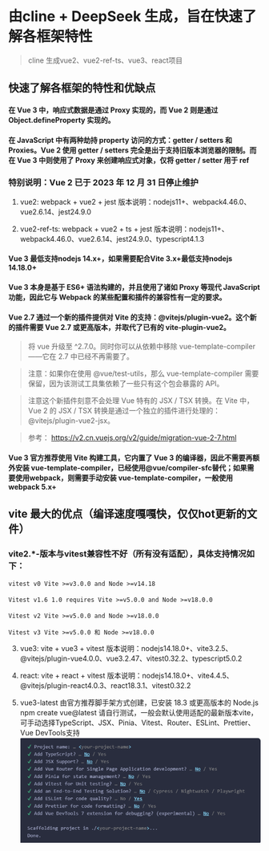 # 由cline + DeepSeek 生成，旨在快速了解各框架特性
> cline 生成vue2、vue2-ref-ts、vue3、react项目
## 快速了解各框架的特性和优缺点

#### 在 Vue 3 中，响应式数据是通过 Proxy 实现的，而 Vue 2 则是通过 Object.defineProperty 实现的。
#### 在 JavaScript 中有两种劫持 property 访问的方式：getter / setters 和 Proxies。Vue 2 使用 getter / setters 完全是出于支持旧版本浏览器的限制。而在 Vue 3 中则使用了 Proxy 来创建响应式对象，仅将 getter / setter 用于 ref
### 特别说明：Vue 2 已于 2023 年 12 月 31 日停止维护

1. vue2: webpack + vue2 + jest
版本说明：nodejs11+、webpack4.46.0、vue2.6.14、jest24.9.0

2. vue2-ref-ts: webpack + vue2 + ts + jest
版本说明：nodejs11+、webpack4.46.0、vue2.6.14、jest24.9.0、typescript4.1.3

#### Vue 3 最低支持nodejs 14.x+，如果需要配合Vite 3.x+最低支持nodejs 14.18.0+

#### Vue 3 本身是基于 ES6+ 语法构建的，并且使用了诸如 Proxy 等现代 JavaScript 功能，因此它与 Webpack 的某些配置和插件的兼容性有一定的要求。

#### Vue 2.7 通过一个新的插件提供对 Vite 的支持：@vitejs/plugin-vue2。这个新的插件需要 Vue 2.7 或更高版本，并取代了已有的 vite-plugin-vue2。
> 将 vue 升级至 ^2.7.0。同时你可以从依赖中移除 vue-template-compiler——它在 2.7 中已经不再需要了。

> 注意：如果你在使用 @vue/test-utils，那么 vue-template-compiler 需要保留，因为该测试工具集依赖了一些只有这个包会暴露的 API。

> 注意这个新插件刻意不会处理 Vue 特有的 JSX / TSX 转换。在 Vite 中，Vue 2 的 JSX / TSX 转换是通过一个独立的插件进行处理的：@vitejs/plugin-vue2-jsx。

> 参考： https://v2.cn.vuejs.org/v2/guide/migration-vue-2-7.html
#### Vue 3 官方推荐使用 Vite 构建工具，它内置了 Vue 3 的编译器，因此不需要再额外安装 vue-template-compiler，已经使用@vue/compiler-sfc替代；如果需要使用webpack，则需要手动安装 vue-template-compiler，一般使用webpack 5.x+

## vite 最大的优点（**编译速度嘎嘎快，仅仅hot更新的文件**）
### vite2.*-版本与vitest兼容性不好（所有没有适配），具体支持情况如下：
```
vitest v0 Vite >=v3.0.0 and Node >=v14.18

Vitest v1.6 1.0 requires Vite >=v5.0.0 and Node >=v18.0.0

Vitest v2 Vite >=v5.0.0 and Node >=v18.0.0

Vitest v3 Vite >=v5.0.0 和 Node >=v18.0.0
```

3. vue3: vite + vue3 + vitest
版本说明：nodejs14.18.0+、vite3.2.5、@vitejs/plugin-vue4.0.0、vue3.2.47、vitest0.32.2、typescript5.0.2

4. react: vite + react + vitest
版本说明：nodejs14.18.0+、vite4.4.5、@vitejs/plugin-react4.0.3、react18.3.1、vitest0.32.2

5. vue3-latest 由官方推荐脚手架方式创建，已安装 18.3 或更高版本的 Node.js
npm create vue@latest 请自行测试，一般会默认使用适配的最新版本vite，可手动选择TypeScript、JSX、Pinia、Vitest、Router、ESLint、Prettier、Vue DevTools支持
![alt text](images/image.png)